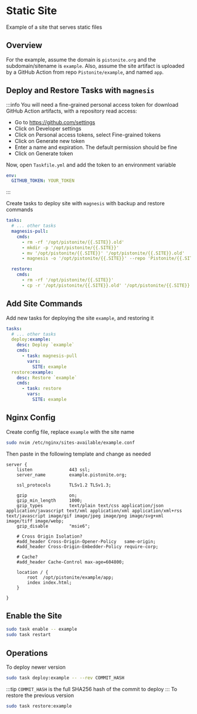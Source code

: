# Static Site
Example of a site that serves static files

## Overview
For the example, assume the domain is `pistonite.org` and the subdomain/sitename is
`example`. Also, assume the site artifact is uploaded by a GitHub Action 
from repo `Pistonite/example`, and named `app`.

## Deploy and Restore Tasks with `magnesis`
:::info
You will need a fine-grained personal access token for download GitHub Action artifacts,
with a repository read access:
- Go to https://github.com/settings
- Click on Developer settings
- Click on Personal access tokens, select Fine-grained tokens
- Click on Generate new token
- Enter a name and expiration. The default permission should be fine
- Click on Generate token

Now, open `Taskfile.yml` and add the token to an environment variable
```yaml
env:
  GITHUB_TOKEN: YOUR_TOKEN
```
:::

Create tasks to deploy site with `magnesis` with backup and restore commands
```yaml
tasks:
  # ... other tasks
  magnesis-pull:
    cmds:
      - rm -rf '/opt/pistonite/{{.SITE}}.old'
      - mkdir -p '/opt/pistonite/{{.SITE}}'
      - mv '/opt/pistonite/{{.SITE}}' '/opt/pistonite/{{.SITE}}.old'
      - magnesis -o '/opt/pistonite/{{.SITE}}' --repo 'Pistonite/{{.SITE}}' {{.CLI_ARGS}}

  restore:
    cmds:
      - rm -rf '/opt/pistonite/{{.SITE}}'
      - cp -r '/opt/pistonite/{{.SITE}}.old' '/opt/pistonite/{{.SITE}}'

```

## Add Site Commands
Add new tasks for deploying the site `example`, and restoring it
```yaml
tasks:
  # ... other tasks
  deploy:example:
    desc: Deploy `example`
    cmds:
      - task: magnesis-pull
        vars:
          SITE: example
  restore:example:
    desc: Restore `example`
    cmds:
      - task: restore
        vars:
          SITE: example
```

## Nginx Config
Create config file, replace `example` with the site name
```bash
sudo nvim /etc/nginx/sites-available/example.conf
```
Then paste in the following template and change as needed
```nginx
server {
    listen              443 ssl;
    server_name         example.pistonite.org;

    ssl_protocols       TLSv1.2 TLSv1.3;

    gzip                on;
    gzip_min_length     1000;
    gzip_types          text/plain text/css application/json application/javascript text/xml application/xml application/xml+rss text/javascript image/gif image/jpeg image/png image/svg+xml image/tiff image/webp;
    gzip_disable        "msie6";

    # Cross Origin Isolation?
    #add_header Cross-Origin-Opener-Policy   same-origin;
    #add_header Cross-Origin-Embedder-Policy require-corp;

    # Cache?
    #add_header Cache-Control max-age=604800;

    location / {
        root  /opt/pistonite/example/app;
        index index.html;
    }

}

```

## Enable the Site
```bash
sudo task enable -- example
sudo task restart
```

## Operations
To deploy newer version
```bash
sudo task deploy:example -- --rev COMMIT_HASH
```
:::tip
`COMMIT_HASH` is the full SHA256 hash of the commit to deploy
:::
To restore the previous version
```bash
sudo task restore:example
```
